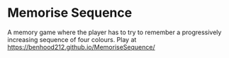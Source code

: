 # Memorise Sequence
A memory game where the player has to try to remember a progressively increasing sequence of four colours.
Play at https://benhood212.github.io/MemoriseSequence/